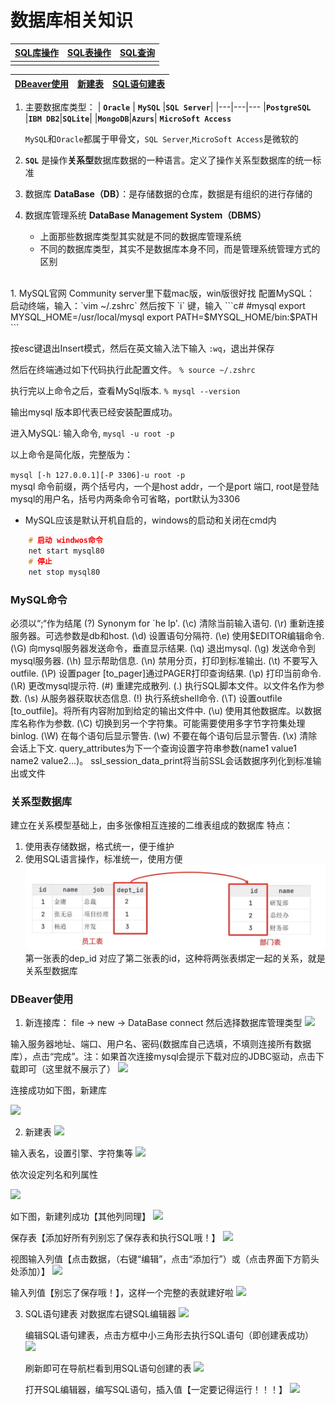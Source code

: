 # 数据库相关知识
|[SQL库操作](./2.SQL库操作.md)|[SQL表操作](./3.SQL表操作.md)|[SQL查询](./4.SQL查询.md)|
|--|--|--|
|||

[DBeaver使用](#table1)|[新建表](#table3)|[SQL语句建表](#table2)
|-|-|-|

1. 主要数据库类型：
    | **`Oracle`** | **`MySQL`**  |**`‌SQL Server`**|
    |---|---|---
    |**`PostgreSQL`** |**`IBM DB2`**|**`SQLite`**|
    |**`MongoDB`**|**`Azurs`**| **`MicroSoft Access`**

   `MySQL`和`Oracle`都属于甲骨文，`SQL Server`,`MicroSoft Access`是微软的
    <br>
2. **`SQL`** 是操作**关系型**数据库数据的一种语言。定义了操作关系型数据库的统一标准
      <br>
3. 数据库 **DataBase（DB）**：是存储数据的仓库，数据是有组织的进行存储的
      <br>
4. 数据库管理系统 **DataBase Management System（DBMS）**
   * 上面那些数据库类型其实就是不同的数据库管理系统
   * 不同的数据库类型，其实不是数据库本身不同，而是管理系统管理方式的区别
<br>
1. MySQL官网 Community server里下载mac版，win版很好找
   配置MySQL：
    启动终端，输入：`vim ~/.zshrc` 然后按下 `i` 键，输入
```c#
    #mysql
    export MYSQL_HOME=/usr/local/mysql
    export PATH=$MYSQL_HOME/bin:$PATH
```

按esc键退出Insert模式，然后在英文输入法下输入 `:wq`，退出并保存

然后在终端通过如下代码执行此配置文件。 `% source ~/.zshrc`

执行完以上命令之后，查看MySql版本. `% mysql --version`

输出mysql 版本即代表已经安装配置成功。

进入MySQL: 输入命令, `mysql -u root -p`

以上命令是简化版，完整版为：

`mysql [-h 127.0.0.1][-P 3306]-u root -p`<br>
mysql 命令前缀，两个括号内，一个是host addr，一个是port 端口, root是登陆mysql的用户名，括号内两条命令可省略，port默认为3306

* MySQL应该是默认开机自启的，windows的启动和关闭在cmd内
```c++
    # 启动 windwos命令
    net start mysql80
    # 停止
    net stop mysql80
```

### MySQL命令
必须以“;“作为结尾
(\?) Synonym for `he    lp'.
(\c) 清除当前输入语句.
(\r) 重新连接服务器。可选参数是db和host.
(\d) 设置语句分隔符.
(\e) 使用$EDITOR编辑命令.
(\G) 向mysql服务器发送命令，垂直显示结果.
(\q) 退出mysql.
(\g) 发送命令到mysql服务器.
(\h) 显示帮助信息.
(\n) 禁用分页，打印到标准输出.
(\t) 不要写入outfile.
(\P) 设置pager [to_pager]通过PAGER打印查询结果.
(\p) 打印当前命令.
(\R) 更改mysql提示符.
(\#) 重建完成散列.
(\.) 执行SQL脚本文件。以文件名作为参数.
(\s) 从服务器获取状态信息.
(\!) 执行系统shell命令.
(\T) 设置outfile [to_outfile]。将所有内容附加到给定的输出文件中.
(\u) 使用其他数据库。以数据库名称作为参数.
(\C) 切换到另一个字符集。可能需要使用多字节字符集处理binlog.
(\W) 在每个语句后显示警告.
(\w) 不要在每个语句后显示警告.
(\x) 清除会话上下文.
query_attributes为下一个查询设置字符串参数(name1 value1 name2 value2…)。 
ssl_session_data_print将当前SSL会话数据序列化到标准输出或文件

### 关系型数据库

建立在关系模型基础上，由多张像相互连接的二维表组成的数据库
特点：
1. 使用表存储数据，格式统一，便于维护
2. 使用SQL语言操作，标准统一，使用方便
![](./image/1721877229454.jpg)
第一张表的dep_id 对应了第二张表的id，这种将两张表绑定一起的关系，就是关系型数据库

### <a id="table1">DBeaver使用</a>
1. 新连接库：
file -> new -> DataBase connect
然后选择数据库管理类型
![](https://img.jbzj.com/file_images/article/202402/2024022008461111.png)

输入服务器地址、端口、用户名、密码(数据库自己选填，不填则连接所有数据库），点击“完成”。注：如果首次连接mysql会提示下载对应的JDBC驱动，点击下载即可（这里就不展示了）
![](https://img.jbzj.com/file_images/article/202402/2024022008461112.png)

连接成功如下图，新建库

![](https://img.jbzj.com/file_images/article/202402/2024022008461214.png)

2. <a id="table3">新建表</a>
   ![](https://img.jbzj.com/file_images/article/202402/2024022008461216.png)

输入表名，设置引擎、字符集等
![](https://img.jbzj.com/file_images/article/202402/2024022008461217.png)
   

依次设定列名和列属性

![](https://img.jbzj.com/file_images/article/202402/2024022008461219.png)

如下图，新建列成功【其他列同理】
![](https://img.jbzj.com/file_images/article/202402/2024022008461321.png)

保存表【添加好所有列别忘了保存表和执行SQL哦！】
![](https://img.jbzj.com/file_images/article/202402/2024022008461323.png)

视图输入列值【点击数据，（右键“编辑”，点击“添加行”）或（点击界面下方箭头处添加）】
![](https://img.jbzj.com/file_images/article/202402/2024022008461324.png)

输入列值【别忘了保存哦！】，这样一个完整的表就建好啦
![](https://img.jbzj.com/file_images/article/202402/2024022008461426.png)

3. <a id="table2">SQL语句建表</a>
   对数据库右键SQL编辑器
   ![](https://img.jbzj.com/file_images/article/202402/2024022008461427.png)

   编辑SQL语句建表，点击方框中小三角形去执行SQL语句（即创建表成功）
   ![](https://img.jbzj.com/file_images/article/202402/2024022008461428.png)

   刷新即可在导航栏看到用SQL语句创建的表
   ![](https://img.jbzj.com/file_images/article/202402/2024022008461429.png)

   打开SQL编辑器，编写SQL语句，插入值【一定要记得运行！！！】
   ![](https://img.jbzj.com/file_images/article/202402/2024022008461430.png)

